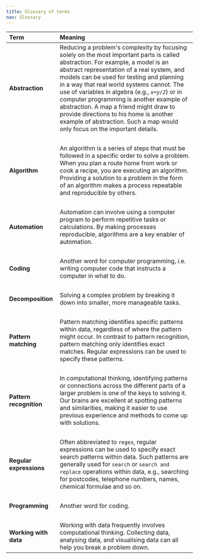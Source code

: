 ```yaml
---
title: Glossary of terms
nav: Glossary
---
```


| **Term** | **Meaning** |
| :--- | :--- |
| **Abstraction** | Reducing a problem's complexity by focusing solely on the most important parts is called abstraction. For example, a model is an abstract representation of a real system, and models can be used for testing and planning in a way that real world systems cannot. The use of variables in algebra (e.g., *`x=y/2`*) or in computer programming is another example of abstraction. A map a friend might draw to provide directions to his home is another example of abstraction. Such a map would only focus on the important details. |
| &nbsp; | &nbsp; |
| **Algorithm** | An algorithm is a series of steps that must be followed in a specific order to solve a problem. When you plan a route home from work or cook a recipe, you are executing an algorithm. Providing a solution to a problem in the form of an algorithm makes a process repeatable and reproducible by others. |
| &nbsp; | &nbsp; |
| **Automation** |  Automation can involve using a computer program to perform repetitive tasks or calculations. By making processes reproducible, algorithms are a key enabler of automation. |
| &nbsp; | &nbsp; |
| **Coding** | Another word for computer programming, i.e. writing computer code that instructs a computer in what to do. |
| &nbsp; | &nbsp; |
| **Decomposition** | Solving a complex problem by breaking it down into smaller, more manageable tasks. |
| &nbsp; | &nbsp; |
| **Pattern matching** | Pattern matching identifies specific patterns within data, regardless of where the pattern might occur. In contrast to pattern recognition, pattern matching only identifies exact matches. Regular expressions can be used to specify these patterns. |
| &nbsp; | &nbsp; |
| **Pattern recognition** | In computational thinking, identifying patterns or connections across the different parts of a larger problem is one of the keys to solving it. Our brains are excellent at spotting patterns and similarities, making it easier to use previous experience and methods to come up with solutions.  |
| &nbsp; | &nbsp; |
| **Regular expressions** | Often abbreviated to `regex`, regular expressions can be used to specify exact search patterns within data. Such patterns are generally used for `search` or `search and replace` operations within data, e.g., searching for postcodes, telephone numbers, names, chemical formulae and so on. |
| &nbsp; | &nbsp; |
| **Programming** | Another word for coding. |
| &nbsp; | &nbsp; |
| **Working with data** | Working with data frequently involves computational thinking. Collecting data, analysing data, and visualising data can all help you break a problem down. |


